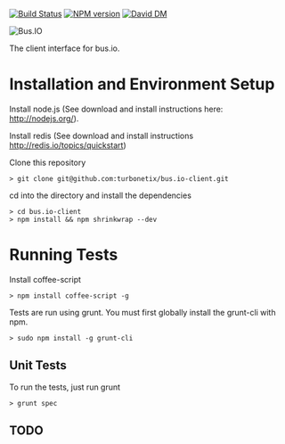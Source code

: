 [![Build Status](https://travis-ci.org/turbonetix/bus.io-client.svg?branch=master)](https://travis-ci.org/turbonetix/bus.io-client)
[![NPM version](https://badge.fury.io/js/bus.io-client.svg)](http://badge.fury.io/js/bus.io-client)
[![David DM](https://david-dm.org/turbonetix/bus.io-client.png)](https://david-dm.org/turbonetix/bus.io-client.png)

![Bus.IO](https://raw.github.com/turbonetix/bus.io/master/logo.png)

The client interface for bus.io.

# Installation and Environment Setup

Install node.js (See download and install instructions here: http://nodejs.org/).

Install redis (See download and install instructions http://redis.io/topics/quickstart)

Clone this repository

    > git clone git@github.com:turbonetix/bus.io-client.git

cd into the directory and install the dependencies

    > cd bus.io-client
    > npm install && npm shrinkwrap --dev

# Running Tests

Install coffee-script

    > npm install coffee-script -g

Tests are run using grunt.  You must first globally install the grunt-cli with npm.

    > sudo npm install -g grunt-cli

## Unit Tests

To run the tests, just run grunt

    > grunt spec

## TODO
